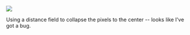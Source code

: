 ![](https://db-feed.s3.amazonaws.com/legacy/spiralbug-1584629494942.gif)

Using a distance field to collapse the pixels to the center -- looks like I've got a bug.
